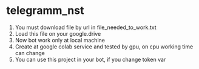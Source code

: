 # telegramm_nst
1. You must download file by url in file_needed_to_work.txt
2. Load this file on your google.drive
3. Now bot work only at local machine
4. Create at google colab service and tested by gpu, on cpu working time can change
5. You can use this project in your bot, if you change token var
